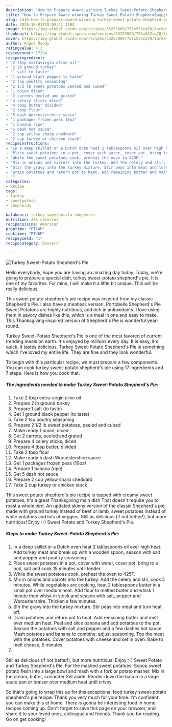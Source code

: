 ```yaml
---
description: "How to Prepare Award-winning Turkey Sweet-Potato Shepherd&amp;#39;s Pie"
title: "How to Prepare Award-winning Turkey Sweet-Potato Shepherd&amp;#39;s Pie"
slug: 1418-how-to-prepare-award-winning-turkey-sweet-potato-shepherd-and-39-s-pie
date: 2020-10-01T19:04:41.150Z
image: https://img-global.cpcdn.com/recipes/33257869/751x532cq70/turkey-sweet-potato-shepherds-pie-recipe-main-photo.jpg
thumbnail: https://img-global.cpcdn.com/recipes/33257869/751x532cq70/turkey-sweet-potato-shepherds-pie-recipe-main-photo.jpg
cover: https://img-global.cpcdn.com/recipes/33257869/751x532cq70/turkey-sweet-potato-shepherds-pie-recipe-main-photo.jpg
author: Angel Moody
ratingvalue: 4.3
reviewcount: 17294
recipeingredient:
- "2 tbsp extravirgin olive oil"
- "2 lb ground turkey"
- "1 salt to taste"
- "1 ground black pepper to taste"
- "2 tsp poultry seasoning"
- "2 1/2 lb sweet potatoes peeled and cubed"
- "1 onion diced"
- "2 carrots peeled and grated"
- "4 celery sticks diced"
- "4 tbsp butter divided"
- "2 tbsp flour"
- "5 dash Worcestershire sauce"
- "1 packages frozen peas 10oz"
- "1 banana ripe"
- "5 dash hot sauce"
- "2 cup yellow sharp cheddard"
- "2 cup turkey or chicken stock"
recipeinstructions:
- "In a deep skillet or a Dutch oven heat 2 tablespoons oil over high heat. Add turkey meat and break up with a wooden spoon, season with salt and pepper and poultry seasoning."
- "Place sweet potatoes in a pot, cover with water, cover pot, bring to a boil, salt and cook 15 minutes until tender."
- "While the sweet potatoes cook, preheat the oven to 425F."
- "Mix in onions and carrots into the turkey. Add the celery and stir, cook 5 minutes. While vegetables are cooking, heat 2 tablespoons butter in a small pot over medium heat. Add flour to melted butter and whisk 1 minute then whisk in stock and season with salt, pepper and Worcestershire. Thicken a few minutes."
- "Stir the gravy into the turkey mixture. Stir peas into meat and turn heat off."
- "Drain potatoes and return pot to heat. Add remaining butter and melt over medium heat. Peel and slice banana and add potatoes to the pot. Season the potatoes with salt and pepper and a few dashes hot sauce. Mash potatoes and banana to combine, adjust seasoning. Top the meat with the potatoes. Cover potatoes with cheese and set in oven. Bake to melt cheese, 5 minutes."
- ""
categories:
- Recipe
tags:
- turkey
- sweetpotato
- shepherds

katakunci: turkey sweetpotato shepherds 
nutrition: 295 calories
recipecuisine: American
preptime: "PT14M"
cooktime: "PT46M"
recipeyield: "1"
recipecategory: Dessert

---
```



![Turkey Sweet-Potato Shepherd&#39;s Pie](https://img-global.cpcdn.com/recipes/33257869/751x532cq70/turkey-sweet-potato-shepherds-pie-recipe-main-photo.jpg)

Hello everybody, hope you are having an amazing day today. Today, we're going to prepare a special dish, turkey sweet-potato shepherd&#39;s pie. It is one of my favorites. For mine, I will make it a little bit unique. This will be really delicious.

This sweet potato shepherd&#39;s pie recipe was inspired from my classic Shepherd&#39;s Pie. I also have a meatless version, Portobello Shepherd&#39;s Pie Sweet Potatoes are highly nutritious, and rich in antioxidants. I love using them in savory dishes like this, which is a meal in one and easy to make. This Thanksgiving-inspired version of Shepherd&#39;s Pie is wonderful year-round.

Turkey Sweet-Potato Shepherd&#39;s Pie is one of the most favored of current trending meals on earth. It's enjoyed by millions every day. It is easy, it's quick, it tastes delicious. Turkey Sweet-Potato Shepherd&#39;s Pie is something which I've loved my entire life. They are fine and they look wonderful.


To begin with this particular recipe, we must prepare a few components. You can cook turkey sweet-potato shepherd&#39;s pie using 17 ingredients and 7 steps. Here is how you cook that.

<!--inarticleads1-->

##### The ingredients needed to make Turkey Sweet-Potato Shepherd&#39;s Pie:

1. Take 2 tbsp extra-virgin olive oil
1. Prepare 2 lb ground turkey
1. Prepare 1 salt (to taste)
1. Get 1 ground black pepper (to taste)
1. Take 2 tsp poultry seasoning
1. Prepare 2 1/2 lb sweet potatoes, peeled and cubed
1. Make ready 1 onion, diced
1. Get 2 carrots, peeled and grated
1. Prepare 4 celery sticks, diced
1. Prepare 4 tbsp butter, divided
1. Take 2 tbsp flour
1. Make ready 5 dash Worcestershire sauce
1. Get 1 packages frozen peas (10oz)
1. Prepare 1 banana (ripe)
1. Get 5 dash hot sauce
1. Prepare 2 cup yellow sharp cheddard
1. Take 2 cup turkey or chicken stock


This sweet potato shepherd&#39;s pie recipe is topped with creamy sweet potatoes, It&#39;s a great Thanksgiving main dish That doesn&#39;t require you to roast a whole bird. An updated skinny version of the classic Shepherd&#39;s pie, made with ground turkey instead of beef or lamb, sweet potatoes instead of white potatoes and lots of veggies. Still as delicious (if not better!), but more nutritious! Enjoy :-) Sweet Potato and Turkey Shepherd&#39;s Pie. 

<!--inarticleads2-->

##### Steps to make Turkey Sweet-Potato Shepherd&#39;s Pie:

1. In a deep skillet or a Dutch oven heat 2 tablespoons oil over high heat. Add turkey meat and break up with a wooden spoon, season with salt and pepper and poultry seasoning.
1. Place sweet potatoes in a pot, cover with water, cover pot, bring to a boil, salt and cook 15 minutes until tender.
1. While the sweet potatoes cook, preheat the oven to 425F.
1. Mix in onions and carrots into the turkey. Add the celery and stir, cook 5 minutes. While vegetables are cooking, heat 2 tablespoons butter in a small pot over medium heat. Add flour to melted butter and whisk 1 minute then whisk in stock and season with salt, pepper and Worcestershire. Thicken a few minutes.
1. Stir the gravy into the turkey mixture. Stir peas into meat and turn heat off.
1. Drain potatoes and return pot to heat. Add remaining butter and melt over medium heat. Peel and slice banana and add potatoes to the pot. Season the potatoes with salt and pepper and a few dashes hot sauce. Mash potatoes and banana to combine, adjust seasoning. Top the meat with the potatoes. Cover potatoes with cheese and set in oven. Bake to melt cheese, 5 minutes.
1. 


Still as delicious (if not better!), but more nutritious! Enjoy :-) Sweet Potato and Turkey Shepherd&#39;s Pie. For the mashed sweet potatoes: Scoop sweet potato flesh into a large bowl and mash with a fork or potato masher. Mix in the cream, butter, coriander Set aside. Render down the bacon in a large saute pan or braiser over medium heat until crispy. 

So that's going to wrap this up for this exceptional food turkey sweet-potato shepherd&#39;s pie recipe. Thank you very much for your time. I'm confident you can make this at home. There is gonna be interesting food in home recipes coming up. Don't forget to save this page on your browser, and share it to your loved ones, colleague and friends. Thank you for reading. Go on get cooking!
